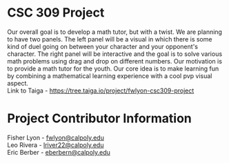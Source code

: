 # CSC 309 Project
Our overall goal is to develop a math tutor, but with a twist. We are planning to have two panels. The left panel will be a visual in which there is some kind of duel going on between your character and your opponent's character. The right panel will be interactive and the goal is to solve various math problems using drag and drop on different numbers. Our motivation is to provide a math tutor for the youth. Our core idea is to make learning fun by combining a mathematical learning experience with a cool pvp visual aspect. <br/>
Link to Taiga - https://tree.taiga.io/project/fwlyon-csc309-project
# Project Contributor Information
Fisher Lyon - fwlyon@calpoly.edu <br/>
Leo Rivera  - lriver22@calpoly.edu <br/>
Eric Berber - eberbern@calpoly.edu <br/>
